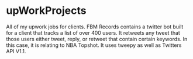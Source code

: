 # upWorkProjects
All of my upwork jobs for clients.
FBM Records contains a twitter bot built for a client that tracks a list of over 400 users. It retweets any tweet that those users either tweet, reply, or retweet that contain
certain keywords. In this case, it is relating to NBA Topshot. It uses tweepy as well as Twitters API V1.1. 
